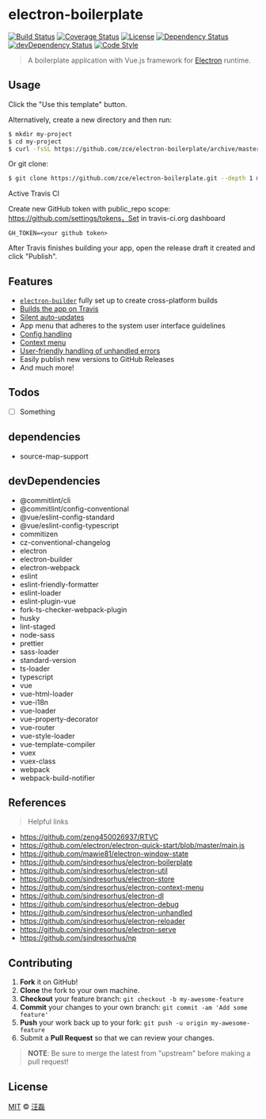 # electron-boilerplate

[![Build Status][travis-image]][travis-url]
[![Coverage Status][codecov-image]][codecov-url]
[![License][license-image]][license-url]
[![Dependency Status][dependency-image]][dependency-url]
[![devDependency Status][devdependency-image]][devdependency-url]
[![Code Style][style-image]][style-url]

> A boilerplate application with Vue.js framework for [Electron](https://electronjs.org) runtime.

## Usage

Click the "Use this template" button.

Alternatively, create a new directory and then run:

```sh
$ mkdir my-project
$ cd my-project
$ curl -fsSL https://github.com/zce/electron-boilerplate/archive/master.tar.gz | tar -xz --strip-components 1
```

Or git clone:

```sh
$ git clone https://github.com/zce/electron-boilerplate.git --depth 1 my-project
```

Active Travis CI

Create new GitHub token with public_repo scope: https://github.com/settings/tokens，Set in travis-ci.org dashboard

```
GH_TOKEN=<your github token>
```

After Travis finishes building your app, open the release draft it created and click "Publish".

## Features

- [`electron-builder`](https://www.electron.build) fully set up to create cross-platform builds
- [Builds the app on Travis](https://www.electron.build/multi-platform-build#sample-travisyml-to-build-electron-app-for-macos-linux-and-windows)
- [Silent auto-updates](https://www.electron.build/auto-update)
- App menu that adheres to the system user interface guidelines
- [Config handling](https://github.com/sindresorhus/electron-store)
- [Context menu](https://github.com/sindresorhus/electron-context-menu)
- [User-friendly handling of unhandled errors](https://github.com/sindresorhus/electron-unhandled)
- Easily publish new versions to GitHub Releases
- And much more!

## Todos

- [ ] Something

## dependencies

- source-map-support

## devDependencies

- @commitlint/cli
- @commitlint/config-conventional
- @vue/eslint-config-standard
- @vue/eslint-config-typescript
- commitizen
- cz-conventional-changelog
- electron
- electron-builder
- electron-webpack
- eslint
- eslint-friendly-formatter
- eslint-loader
- eslint-plugin-vue
- fork-ts-checker-webpack-plugin
- husky
- lint-staged
- node-sass
- prettier
- sass-loader
- standard-version
- ts-loader
- typescript
- vue
- vue-html-loader
- vue-i18n
- vue-loader
- vue-property-decorator
- vue-router
- vue-style-loader
- vue-template-compiler
- vuex
- vuex-class
- webpack
- webpack-build-notifier

## References

> Helpful links

- https://github.com/zeng450026937/RTVC
- https://github.com/electron/electron-quick-start/blob/master/main.js
- https://github.com/mawie81/electron-window-state
- https://github.com/sindresorhus/electron-boilerplate
- https://github.com/sindresorhus/electron-util
- https://github.com/sindresorhus/electron-store
- https://github.com/sindresorhus/electron-context-menu
- https://github.com/sindresorhus/electron-dl
- https://github.com/sindresorhus/electron-debug
- https://github.com/sindresorhus/electron-unhandled
- https://github.com/sindresorhus/electron-reloader
- https://github.com/sindresorhus/electron-serve
- https://github.com/sindresorhus/np

## Contributing

1. **Fork** it on GitHub!
2. **Clone** the fork to your own machine.
3. **Checkout** your feature branch: `git checkout -b my-awesome-feature`
4. **Commit** your changes to your own branch: `git commit -am 'Add some feature'`
5. **Push** your work back up to your fork: `git push -u origin my-awesome-feature`
6. Submit a **Pull Request** so that we can review your changes.

> **NOTE**: Be sure to merge the latest from "upstream" before making a pull request!

## License

[MIT](LICENSE) &copy; [汪磊](https://zce.me)

[travis-image]: https://img.shields.io/travis/zce/electron-boilerplate.svg
[travis-url]: https://travis-ci.org/zce/electron-boilerplate
[codecov-image]: https://img.shields.io/codecov/c/github/zce/electron-boilerplate.svg
[codecov-url]: https://codecov.io/gh/zce/electron-boilerplate
[license-image]: https://img.shields.io/github/license/zce/electron-boilerplate.svg
[license-url]: https://github.com/zce/electron-boilerplate/blob/master/LICENSE
[dependency-image]: https://img.shields.io/david/zce/electron-boilerplate.svg
[dependency-url]: https://david-dm.org/zce/electron-boilerplate
[devdependency-image]: https://img.shields.io/david/dev/zce/electron-boilerplate.svg
[devdependency-url]: https://david-dm.org/zce/electron-boilerplate?type=dev
[style-image]: https://img.shields.io/badge/code_style-standard-brightgreen.svg
[style-url]: http://standardjs.com
